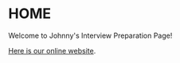 # HOME

Welcome to Johnny's Interview Preparation Page!

[Here is our online website](https://chungenyu6.github.io/johnny_ai_interview_prep_2026/).